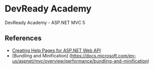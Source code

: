 # DevReady Academy
DevReady Academy - ASP.NET MVC 5

## References
* [Creating Help Pages for ASP.NET Web API](https://docs.microsoft.com/en-us/aspnet/web-api/overview/getting-started-with-aspnet-web-api/creating-api-help-pages)
* [Bundling and Minification] (https://docs.microsoft.com/en-us/aspnet/mvc/overview/performance/bundling-and-minification)
